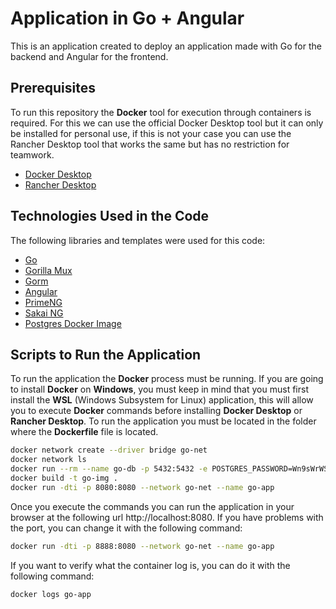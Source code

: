# Application in Go + Angular
This is an application created to deploy an application made with Go for the backend and Angular for the frontend.

## Prerequisites
To run this repository the **Docker** tool for execution through containers is required. For this we can use the official Docker Desktop tool but it can only be installed for personal use, if this is not your case you can use the Rancher Desktop tool that works the same but has no restriction for teamwork.

- [Docker Desktop](https://www.docker.com/products/docker-desktop/)
- [Rancher Desktop](https://rancherdesktop.io/)

## Technologies Used in the Code
The following libraries and templates were used for this code:

- [Go](https://go.dev/) 
- [Gorilla Mux](https://github.com/gorilla/mux)
- [Gorm](https://gorm.io/)
- [Angular](https://angular.io/)
- [PrimeNG](https://primeng.org/)
- [Sakai NG](https://github.com/primefaces/sakai-ng)
- [Postgres Docker Image](https://hub.docker.com/_/postgres)

## Scripts to Run the Application
To run the application the **Docker** process must be running. If you are going to install **Docker** on **Windows**, you must keep in mind that you must first install the **WSL** (Windows Subsystem for Linux) application, this will allow you to execute **Docker** commands before installing **Docker Desktop** or **Rancher Desktop**. To run the application you must be located in the folder where the **Dockerfile** file is located.

```sh
docker network create --driver bridge go-net
docker network ls
docker run --rm --name go-db -p 5432:5432 -e POSTGRES_PASSWORD=Wn9sWrWST4fNzkWR#A --network go-net -d postgres:15-alpine
docker build -t go-img .
docker run -dti -p 8080:8080 --network go-net --name go-app 
```

Once you execute the commands you can run the application in your browser at the following url http://localhost:8080. If you have problems with the port, you can change it with the following command:

```sh
docker run -dti -p 8888:8080 --network go-net --name go-app 
```

If you want to verify what the container log is, you can do it with the following command:

```sh
docker logs go-app
```
